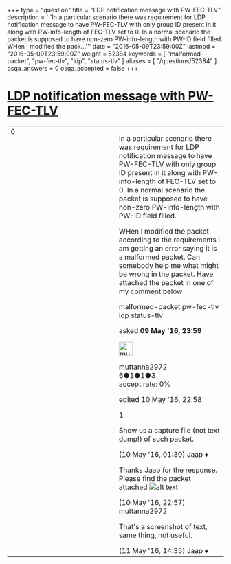 +++
type = "question"
title = "LDP notification message with PW-FEC-TLV"
description = '''In a particular scenario there was requirement for LDP notification message to have PW-FEC-TLV with only group ID present in it along with PW-info-length of FEC-TLV set to 0. In a normal scenario the packet is supposed to have non-zero PW-info-length with PW-ID field filled. WHen I modified the pack...'''
date = "2016-05-09T23:59:00Z"
lastmod = "2016-05-09T23:59:00Z"
weight = 52384
keywords = [ "malformed-packet", "pw-fec-tlv", "ldp", "status-tlv" ]
aliases = [ "/questions/52384" ]
osqa_answers = 0
osqa_accepted = false
+++

<div class="headNormal">

# [LDP notification message with PW-FEC-TLV](/questions/52384/ldp-notification-message-with-pw-fec-tlv)

</div>

<div id="main-body">

<div id="askform">

<table id="question-table" style="width:100%;"><colgroup><col style="width: 50%" /><col style="width: 50%" /></colgroup><tbody><tr class="odd"><td style="width: 30px; vertical-align: top"><div class="vote-buttons"><div id="post-52384-score" class="post-score" title="current number of votes">0</div><div id="favorite-count" class="favorite-count"></div></div></td><td><div id="item-right"><div class="question-body"><p>In a particular scenario there was requirement for LDP notification message to have PW-FEC-TLV with only group ID present in it along with PW-info-length of FEC-TLV set to 0. In a normal scenario the packet is supposed to have non-zero PW-info-length with PW-ID field filled.</p><p>WHen I modified the packet according to the requirements i am getting an error saying it is a malformed packet. Can somebody help me what might be wrong in the packet. Have attached the packet in one of my comment below</p></div><div id="question-tags" class="tags-container tags">malformed-packet pw-fec-tlv ldp status-tlv</div><div id="question-controls" class="post-controls"></div><div class="post-update-info-container"><div class="post-update-info post-update-info-user"><p>asked <strong>09 May '16, 23:59</strong></p><img src="https://secure.gravatar.com/avatar/de4a93c9d5404f6e7a1515eafdd43a3a?s=32&amp;d=identicon&amp;r=g" class="gravatar" width="32" height="32" alt="muttanna2972&#39;s gravatar image" /><p>muttanna2972<br />
<span class="score" title="6 reputation points">6</span><span title="1 badges"><span class="badge1">●</span><span class="badgecount">1</span></span><span title="1 badges"><span class="silver">●</span><span class="badgecount">1</span></span><span title="3 badges"><span class="bronze">●</span><span class="badgecount">3</span></span><br />
<span class="accept_rate" title="Rate of the user&#39;s accepted answers">accept rate:</span> <span title="muttanna2972 has no accepted answers">0%</span></p></div><div class="post-update-info post-update-info-edited"><p>edited 10 May '16, 22:58</p></div></div><div id="comments-container-52384" class="comments-container"><span id="52388"></span><div id="comment-52388" class="comment"><div id="post-52388-score" class="comment-score">1</div><div class="comment-text"><p>Show us a capture file (not text dump!) of such packet.</p></div><div id="comment-52388-info" class="comment-info"><span class="comment-age">(10 May '16, 01:30)</span> Jaap ♦</div></div><span id="52420"></span><div id="comment-52420" class="comment"><div id="post-52420-score" class="comment-score"></div><div class="comment-text"><p>Thanks Jaap for the response. Please find the packet attached <img src="https://osqa-ask.wireshark.org/upfiles/malformed_packet.jpg.png" alt="alt text" /></p></div><div id="comment-52420-info" class="comment-info"><span class="comment-age">(10 May '16, 22:57)</span> muttanna2972</div></div><span id="52451"></span><div id="comment-52451" class="comment"><div id="post-52451-score" class="comment-score"></div><div class="comment-text"><p>That's a screenshot of text, same thing, not useful.</p></div><div id="comment-52451-info" class="comment-info"><span class="comment-age">(11 May '16, 14:35)</span> Jaap ♦</div></div></div><div id="comment-tools-52384" class="comment-tools"></div><div class="clear"></div><div id="comment-52384-form-container" class="comment-form-container"></div><div class="clear"></div></div></td></tr></tbody></table>

</div>

</div>

